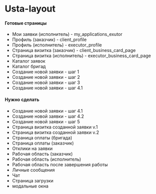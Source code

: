 # Usta-layout
<h4>Готовые страницы</h4>
<ul>
  <li>Мои заявки (исполнитель) - my_applications_exutor</li>
  <li>Профиль (заказчик) - client_profile</li>
  <li>Профиль (исполнитель) - executor_profile</li>
  <li>Страница визитка (заказчик) - client_business_card_page</li>
  <li>Страница визитка (исполнитель) - executor_business_card_page</li>
  <li>Каталог заявок</li>
  <li>Каталог бригад</li>
  <li>Создание новой заявки - шаг 1</li>
  <li>Создание новой заявки - шаг 2</li>
  <li>Создание новой заявки - шаг 3</li>
  <li>Создание новой заявки - шаг 4.1</li>
</ul>

<h4>Нужно сделать</h4>
<ul>
  <li>Создание новой заявки - шаг 4.1</li>
  <li>Создание новой заявки - шаг 4.2</li>
  <li>Создание новой заявки - шаг 5</li>
  <li>Страница визитка созданной заявки v.1</li>
  <li>Страница визитка созданной заявки v.2</li>
  <li>Страница оплаты (бригада)</li>
  <li>Страница оплаты (заказчик)</li>
  <li>Отклики на заявки</li>
  <li>Рабочая область (заказчик)</li>
  <li>Рабочая область (исполнитель)</li>
  <li>Рабочая область после завершения работы</li>
  <li>Личные сообщения</li>
  <li>Чат</li>
  <li>Страница загрузки</li>
  <li>модальные окна</li>
</ul>

